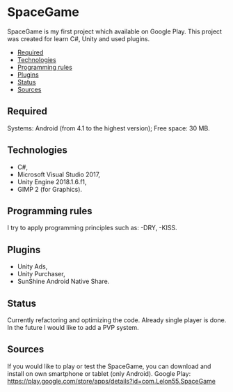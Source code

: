 # SpaceGame
SpaceGame is my first project which available on Google Play.
This project was created for learn C#, Unity and used plugins.

* [Required](#required)
* [Technologies](#technologies)
* [Programming rules](#programming-rules)
* [Plugins](#plugins)
* [Status](#status)
* [Sources](#sources)

## Required
Systems: Android (from 4.1 to the highest version);
Free space: 30 MB.

## Technologies
- C#,
- Microsoft Visual Studio 2017,
- Unity Engine 2018.1.6.f1,
- GIMP 2 (for Graphics).

## Programming rules
I try to apply programming principles such as:
-DRY, 
-KISS.

## Plugins
- Unity Ads,
- Unity Purchaser,
- SunShine Android Native Share.

## Status
Currently refactoring and optimizing the code.
Already single player is done. In the future I would like to add a PVP system.

## Sources
If you would like to play or test the SpaceGame, you can download and install on own smartphone or tablet (only Android).
Google Play: https://play.google.com/store/apps/details?id=com.Lelon55.SpaceGame
